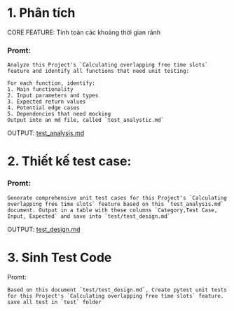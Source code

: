 # 1. Phân tích

CORE FEATURE: Tính toán các khoảng thời gian rảnh

### Promt:
```
Analyze this Project's `Calculating overlapping free time slots` feature and identify all functions that need unit testing:

For each function, identify:
1. Main functionality
2. Input parameters and types
3. Expected return values
4. Potential edge cases
5. Dependencies that need mocking
Output into an md file, called `test_analystic.md`
```
OUTPUT: [test_analysis.md](test_analysis.md)

# 2. Thiết kế test case:

### Promt:
```
Generate comprehensive unit test cases for this Project's `Calculating overlapping free time slots` feature based on this `test_analysis.md` document. Output in a table with these columns `Category,Test Case, Input, Expected` and save into `test/test_design.md`
```
OUTPUT: [test_design.md](test_design.md)

# 3. Sinh Test Code
Promt: 
```
Based on this document `test/test_design.md`, Create pytest unit tests for this Project's `Calculating overlapping free time slots` feature. save all test in `test` folder
```
